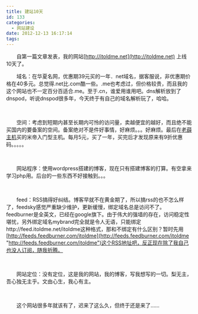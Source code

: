 ```yaml
---
title: 建站10天
id: 133
categories:
  - 网站建设
date: 2012-12-13 16:17:14
tags:
---
```


　　自第一篇文章发表，我的网站[http://itoldme.net](http://itoldme.net) 上线10天了。

　　域名：在华夏名网，优惠期39元买的一年．net域名，据客服说，非优惠期价格在40多元。总觉得.net比.com酷一些。.me也考虑过，但价格较贵，而且我的这个网站也不一定百分百适合.me。至于.cn，谁爱用谁用吧。dns解析放到了dnspod，听说dnspod很多年，今天终于有自己的域名解析玩了，哈哈。

&nbsp;

　　空间：考虑到短期内甚至长期内可怜的访问量，卖越便宜的越好，而且绝不能买国内的要备案的空间。备案绝对不是件好事情，好麻烦。。。好麻烦。最后在[老薛主机](https://my.laoxuehost.com/aff.php?aff=1707)买的米帝入门型主机。每月5元，买了一年，买完后才发现原来有9折优惠码。。。。。

&nbsp;

　　网站程序：使用wordpress搭建的博客，现在只有搭建博客的打算。有空拿来学习php用。后台的一些东西不好接触到。。。

&nbsp;

　　feed：RSS搞得好纠结。博客早就不在黄金期了，所以搞rss的也不怎么样了，feedsky感觉严重缺少维护，更新缓慢，绑定域名总是访问不了。feedburner是全英文，已经在google旗下。由于伟大的强墙的存在，访问稳定性堪忧，另外绑定域名mybrand完全就是令人无语，只能绑定http://feed.itoldme.net/itoldme这种格式，那和不绑定有什么区别？暂时先用[http://feeds.feedburner.com/itoldme](http://feeds.feedburner.com/itoldme "http://feeds.feedburner.com/itoldme")这个RSS地址吧，反正现在除了我自己也没人订阅，随我折腾。

&nbsp;

　　网站定位：没有定位，这是我的网站，我的博客，写我想写的一切。梨无主，吾心独无主乎。文由心生，我心有主。

&nbsp;

　　这个网站很多年就该有了，迟来了这么久，但终于还是来了……
